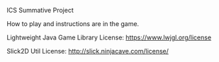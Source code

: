ICS Summative Project

How to play and instructions are in the game.

Lightweight Java Game Library License: https://www.lwjgl.org/license

Slick2D Util License: http://slick.ninjacave.com/license/
